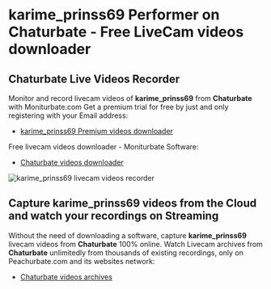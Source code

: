 # karime_prinss69 Performer on Chaturbate - Free LiveCam videos downloader

## Chaturbate Live Videos Recorder

Monitor and record livecam videos of **karime_prinss69** from **Chaturbate** with Moniturbate.com
Get a premium trial for free by just and only registering with your Email address:
* [karime_prinss69 Premium videos downloader](https://moniturbate.com/request-demo-licence-key.html)

Free livecam videos downloader - Moniturbate Software:
* [Chaturbate videos downloader](https://moniturbate.com/moniturbate-download-software.html)

![karime_prinss69 livecam videos recorder](https://peachurnet.com/templates/moniturbate-software.png)


## Capture karime_prinss69 videos from the Cloud and watch your recordings on Streaming

Without the need of downloading a software, capture **karime_prinss69** livecam videos from **Chaturbate** 100% online.
Watch Livecam archives from **Chaturbate** unlimitedly from thousands of existing recordings, only on Peachurbate.com and its websites network:
* [Chaturbate videos archives](https://peachurnet.com/)